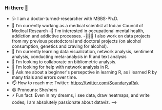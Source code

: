 ### Hi there 👋

- 🩺 I am a doctor-turned-researcher with MBBS-Ph.D.
- 🔭 I’m currently working as a medical scientist at Indian Council of Medical Research
-🧠 I'm interested in occupational mental health, addiction and addictive processes.
-🧬🍺💊 I also work on data projects from my previous postodctoral and doctoral projects (on alcohol consumption, genetics and craving for alcohol).
- 🌱 I’m currently learning data visualization, network analysis, sentiment analysis, conducting meta-analysis in R and text analysis
- 👯 I’m looking to collaborate on bibliometric analysis.
- 🤔 I’m looking for help with network analysis in R.
- 💬 Ask me about a beginner's persepctive in learning R, as i learned R by many trials and errors over time.
- 📫 How to reach me: Twitter: https://twitter.com/SoundaryaRak
- 😄 Pronouns: She/hers
- ⚡ Fun fact: Even in my dreams, i see data, draw heatmaps, and write codes; I am absolutely passionate about dataviz.
-->
